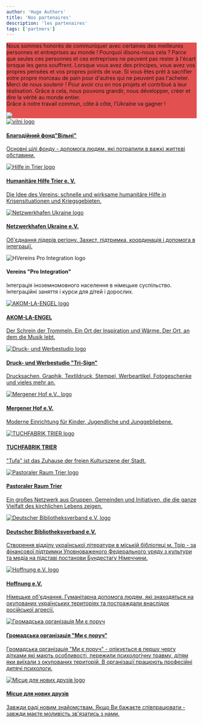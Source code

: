 ```yaml
---
author: 'Hugo Authors'
title: 'Nos partenaires'
description: 'les partenaires'
tags: ['partners']
---
```


<div class='m-0 bg-fixed bg-cover'>
    <div style='background-color: rgba(220, 38, 38, 0.8)' class='py-8 my-12'>
        <div class='grid lg:grid-cols-2 3xl:gap-8 lg:gap-6 gap-4 mx-auto container px-7'>
        <div class='text-left flex flex-col justify-center'>
        <p class='text-white py-4 text-lg text-justify'>Nous sommes honorés de communiquer avec certaines des meilleures personnes et entreprises au monde !
Pourquoi disons-nous cela ? Parce que seules ces personnes et ces entreprises ne peuvent pas rester à l'écart lorsque les gens souffrent. Lorsque vous avez des principes, vous avez vos propres pensées et vos propres points de vue. Si vous êtes prêt à sacrifier votre propre morceau de pain pour d'autres qui ne peuvent pas l'acheter. <br>
Merci de nous soutenir ! Pour avoir cru en nos projets et contribué à leur réalisation. Grâce à cela, nous pouvons grandir, nous développer, créer et dire la vérité au monde entier.<br>
Grâce à notre travail commun, côte à côte, l'Ukraine va gagner ! </p>
    </div>
    <div class='flex flex-col justify-center relative p-0'>
        <img src='/partnersImg/partners_ukr-flag.webp' class='pb-2 md:w-full lg:w-full 3xl:w-full m-auto md:m-0 lg:m-0 3xl:m-0'>	
    </div>
    </div>
    </div>
</div>
<div class='grid gap-6 md:grid-cols-2 grid-cols-1 md:gap-8 lg:gap-12 3xl:grid-cols-3 m-4'>
<!-- vilni -->
<a href="https://vilni.top/" target="_blank"><div class='relative dark:bg-white dark:text-black grid gap-0 grid-flow-row justify-items-center lg:grid-cols-2 grid-cols-1 md:max-xl-flex h-full border-2 border-red-400 hover:border-red-600 hover:shadow-2xl hover:text-blue-900 dark:hover:border-blue-600 p-8 m-2 rounded shadow-lg shadow-black dark:border-white'>
<div class='flex flex-col justify-around'>

<img src="/partnersImg/partners_vilni.webp" class="min-w-full h-4/5 md:w-1/2 my-0" alt="vilni logo" >
</div>
<div class='flex flex-col flex-wrap justify-around mx-6 my-0 md:justify-center md:-mt-12 lg:mt-0'>
<h4 class='text-xl text-red-500 font-semibold p-2 text-center md:mt-0'>Благодійний фонд"Вільні"</h4>
            <p class='px-0 pb-2 mt-0 md:mt-0'>
Основні цілі фонду - допомога людям, які потрапили в важкі життєві обставини.</p>
</div>
</div></a>
<!-- hilfe-trier -->
<a href="https://hilfe-trier.de/" target="_blank"><div class='relative dark:bg-white dark:text-black grid gap-0 grid-flow-row justify-items-center lg:grid-cols-2  grid-cols-1 md:max-xl-flex h-full border-2 border-red-400 hover:border-red-600 hover:shadow-2xl hover:text-blue-900 dark:hover:border-blue-600 p-8 m-2 rounded shadow-lg shadow-black dark:border-white'>
<div class='flex flex-col justify-around'>
<img src="/partnersImg/partners_hilfe.webp" class="w-10/12 mx-auto my-2 " alt="Hilfe in Trier logo">
</div>
<div class='flex flex-col flex-wrap justify-around m-2 md:justify-center md:w-full'>
<h4 class='text-xl text-red-500 font-semibold p-2 text-center md:my-0'>Humanitäre Hilfe Trier e. V. </h4>
            <p class='px-2 pb-2 mt-0 md:mt-0'>
Die Idee des Vereins: schnelle und wirksame humanitäre Hilfe in Krisensituationen und Kriegsgebieten.</p>
</div>
</div></a>
<!-- Netzwerkhafen Ukraine -->
<a href="https://www.netzwerkhafen.com/" target="_blank"><div class='relative dark:bg-white dark:text-black grid gap-0 grid-flow-row justify-items-center lg:grid-cols-2  grid-cols-1 md:max-xl-flex h-full py-12 border-2 border-red-400 hover:border-red-600 hover:shadow-2xl hover:text-blue-900 dark:hover:border-blue-600 p-8 m-2 rounded shadow-lg shadow-black dark:border-white'>
<div class='flex flex-col justify-around'>
<img src="/partnersImg/partners_netzwerk.webp" class="w-4/5 mx-auto my-2" alt="Netzwerkhafen Ukraine logo">

</div>
<div class='flex flex-col flex-wrap justify-around m-2 md:justify-center'>
<h4 class='text-xl text-red-500 font-semibold p-2 text-center md:my-0'>Netzwerkhafen Ukraine e.V. </h4>
            <p class='px-2 pb-2 mt-0 md:mt-0'>
Об'єднання лідерів регіону. Захист, підтримка, координація і допомога в інтеграції.</p>
</div>
</div></a>
<!-- Vereins "Pro Integration" -->
<div class='relative dark:bg-white dark:text-black grid gap-2 grid-flow-row justify-items-center lg:grid-cols-2 md:grid-cols-1  grid-cols-1 md:max-xl-flex h-full py-12 border-2 p-8 border-red-400 m-2 rounded shadow-lg  shadow-black dark:border-white dark:shadow-white'>
<div class='flex flex-col justify-around'>
<img src="/partnersImg/partners_pro-integr.webp" class="w-full mx-auto my-8" alt="HVereins Pro Integration logo">
</div>
<div class='flex flex-col flex-wrap justify-around m-2 md:justify-center'>
<h4 class='text-xl text-red-500 font-semibold p-2 text-center md:my-0'>Vereins "Pro Integration" </h4>
            <p class='px-2 pb-2 mt-0 md:mt-0'>
Інтеграція іноземномовного населення в німецьке суспільство. Інтеграційні заняття і курси для дітей і дорослих.</p>
</div>
</div>
<!-- AKOM-LA-ENGEL -->
<a href="http://www.akomlaengel.de/" target="_blank"><div class='relative dark:bg-white dark:text-black grid gap-0 grid-flow-row justify-items-center lg:grid-cols-2  grid-cols-1 md:max-xl-flex h-full py-12 border-2 border-red-400 hover:border-red-600 hover:shadow-2xl hover:text-blue-900 dark:hover:border-blue-600 p-8 m-2 rounded shadow-lg shadow-black dark:border-white'>
 <div class='flex flex-col justify-around'>

<img src="/partnersImg/partners_acom.webp" class="w-10/12 h-10/12 mx-auto my-2 " alt="AKOM-LA-ENGEL logo">

</div>
<div class='flex flex-col flex-wrap justify-around m-2 md:justify-center'>
<h4 class='text-xl text-red-500 font-semibold p-2 text-center md:my-0'>AKOM-LA-ENGEL </h4>
            <p class='px-2 pb-2 mt-0 md:mt-0'>
Der Schrein der Trommeln. 
Ein Ort der Inspiration und Wärme.
Der Ort, an dem die Musik lebt. </p>
</div>
</div></a>
<!-- Druck- und Werbestudio-->
<a href="http://tri-sign.de/" target="_blank"> <div class='relative dark:bg-white dark:text-black grid gap-0 grid-flow-row justify-items-center lg:grid-cols-2  grid-cols-1 md:max-xl-flex h-full py-12 border-2 border-red-400 hover:border-red-600 hover:shadow-2xl hover:text-blue-900 dark:hover:border-blue-600 p-8 m-2 rounded shadow-lg shadow-black dark:border-white'>
<div class='flex flex-col justify-around'>
<img src="/partnersImg/partners_trisign.webp" class="w-10/12 h-10/12 mx-auto " alt="Druck- und Werbestudio logo">
</div>
<div class='flex flex-col flex-wrap justify-around m-2 md:justify-center'>
<h4 class='text-xl text-red-500 font-semibold p-2 text-center md:my-0'>Druck- und Werbestudio "Tri-Sign" </h4>
            <p class='px-2 pb-2 mt-0 md:mt-0'>
Drucksachen, Graphik, Textildruck, Stempel, Werbeartikel, Fotogeschenke und vieles mehr an.</p>
</div>
</div></a>
<!-- Mergener Hof e.V. -->
<a href="http://mjctrier.de/" target="_blank"> <div class='relative dark:bg-white dark:text-black grid gap-0 grid-flow-row justify-items-center lg:grid-cols-2  grid-cols-1 py-20 md:max-xl-flex h-full border-2 border-red-400 hover:border-red-600 hover:shadow-2xl hover:text-blue-900 dark:hover:border-blue-600 p-8 m-2 rounded shadow-lg shadow-black dark:border-white'>
<div class='flex flex-col justify-around'>
<img src="/partnersImg/partners_mjc.webp" class="w-10/12 h-10/12 mx-auto " alt="Mergener Hof e.V.. logo">

</div>
<div class='flex flex-col flex-wrap justify-around m-2 md:justify-center'>
<h4 class='text-xl text-red-500 font-semibold p-2 text-center md:my-0'>Mergener Hof e.V. </h4>
            <p class='px-2 pb-2 mt-0 md:mt-0'>
Moderne Einrichtung für Kinder, Jugendliche und Junggebliebene.</p>
</div>
</div></a>
<!-- TUCHFABRIK TRIER -->
<a href="https://tufa-trier.de/" target="_blank"> <div class='relative dark:bg-white dark:text-black grid gap-0 grid-flow-row justify-items-center lg:grid-cols-2  grid-cols-1 md:max-xl-flex h-full py-20 border-2 border-red-400 hover:border-red-600 hover:shadow-2xl hover:text-blue-900 dark:hover:border-blue-600 p-8 m-2 rounded shadow-lg shadow-black dark:border-white'>
<div class='flex flex-col justify-around'>
<img src="/partnersImg/partners_tufa.webp" class="w-32 mx-auto my-2 " alt="TUCHFABRIK TRIER logo">
</div>
<div class='flex flex-col flex-wrap justify-around m-2 md:justify-center'>
<h4 class='text-xl text-red-500 font-semibold p-2 text-center md:my-0'>TUCHFABRIK TRIER</h4>
            <p class='px-2 pb-2 mt-0 md:mt-0'>
"Tufa" ist das Zuhause der freien Kulturszene der Stadt.</p>
</div>
</div></a>
<!-- Pastoraler Raum Trier -->
<a href="https://www.pr-trier.de/" target="_blank"> <div class='relative dark:bg-white dark:text-black grid gap-0 grid-flow-row justify-items-center lg:grid-cols-2  grid-cols-1 md:max-xl-flex h-full border-2 py-12 md:py-0 border-red-400 hover:border-red-600 hover:shadow-2xl hover:text-blue-900 dark:hover:border-blue-600 p-8 m-2 rounded shadow-lg shadow-black dark:border-white'>
<div class='flex flex-col justify-around'>
<img src="/partnersImg/partners_pastoralen.webp" class="w-52 h-52 mx-auto" alt="Pastoraler Raum Trier logo">
	
</div>
<div class='flex flex-col flex-wrap justify-between my-0 md:my-2 md:justify-center'>
<h4 class='text-xl text-red-500 font-semibold p-2 text-center my-0'>Pastoraler Raum Trier</h4>
            <p class='px-2 pb-2 mt-0 md:mt-0'>
Ein großes Netzwerk aus Gruppen, Gemeinden und Initiativen, die die ganze Vielfalt des kirchlichen Lebens zeigen. </p>
</div>
</div></a>
<!-- Deutscher Bibliotheksverband e.V. -->
<a href="https://www.bibliotheksverband.de/" target="_blank"> <div class='relative dark:bg-white dark:text-black grid gap-0 grid-flow-row justify-items-center lg:grid-cols-2  grid-cols-1 md:max-xl-flex h-full border-2 border-red-400 hover:border-red-600 hover:shadow-2xl hover:text-blue-900 dark:hover:border-blue-600 p-8 m-2 rounded shadow-lg shadow-black dark:border-white'>
<div class='flex flex-col justify-around'>
<img src="/partnersImg/partners_dbv.webp" class="w-52 mx-auto my-2 " alt="Deutscher Bibliotheksverband e.V. logo">

</div>
<div class='flex flex-col flex-wrap justify-between mx-0 md:justify-center'>
<h4 class='text-xl text-red-500 font-semibold p-2 text-center mt-0'>Deutscher Bibliotheksverband e.V.</h4>
            <p class='px-2 pb-2 mt-0 md:mt-0'>
Створення відділу української літератури в міській бібліотеці м. Трір - за фінансової підтримки 
Уповноваженого Федерального уряду з культури та медіа на підставі постанови Бундестагу Німеччини.</p>
</div>
</div></a>
<!-- Hoffnung e.V. -->
<a href="https://www.facebook.com/mwanzek1" target="_blank"> <div class='relative dark:bg-white dark:text-black grid gap-0 grid-flow-row justify-items-center lg:grid-cols-2  grid-cols-1 md:max-xl-flex h-full border-2 border-red-400 hover:border-red-600 hover:shadow-2xl hover:text-blue-900 dark:hover:border-blue-600 p-8 m-2 rounded shadow-lg shadow-black dark:border-white'>
<div class='flex flex-col justify-around'>
<img src="/partnersImg/partners_hoffnung.webp" class="w-52 mx-auto my-2 " alt="Hoffnung e.V. logo">
</div>
<div class='flex flex-col flex-wrap justify-around m-2 md:justify-center'>
<h4 class='text-xl text-red-500 font-semibold p-2 text-center md:my-0'>Hoffnung e.V. </h4>
            <p class='px-2 pb-2 mt-0 md:mt-0'>
Німецьке об'єднання.
Гуманітарна допомога людям, які знаходяться на окупованих українських територіях та постраждали внаслідок російської агресії.</p>
</div>
</div></a>
<!-- Громадська організація Ми є поруч -->
<a href="https://www.facebook.com/profile.php?id=100067834763509" target="_blank"> <div class='relative dark:bg-white dark:text-black grid gap-0 grid-flow-row justify-items-center lg:grid-cols-2  grid-cols-1 md:max-xl-flex h-full border-2 border-red-400 hover:border-red-600 hover:shadow-2xl hover:text-blue-900 dark:hover:border-blue-600 p-8 m-2 rounded shadow-lg shadow-black dark:border-white'>
<div class='flex flex-col justify-around'>

<img src="/partnersImg/partners_mi-e.webp" class="w-52 mx-auto my-2 " alt="Громадська організація Ми є поруч">

</div>
<div class='flex flex-col flex-wrap justify-between mx-0 md:justify-center'>
<h4 class='text-xl text-red-500 font-semibold p-2 text-center my-0'>Громадська організація "Ми є поруч" </h4>
            <p class='px-0 pb-2 mt-0 md:mt-0'>
Громадська організація "Ми є поруч" - опікується в першу чергу дітками які мають особливості, пережили психологічну травму, дітям яки виїхали з окупованих територій. 
В організації працюють професійні дитячі психологи. </p>
</div>
</div></a>
<!-- Місце для нових друзів -->
<a href="#" target="_blank"> <div class='relative dark:bg-white dark:text-black grid gap-0 grid-flow-row justify-items-center lg:grid-cols-2  grid-cols-1 md:max-xl-flex h-full border-2 border-red-400 hover:border-red-600 hover:shadow-2xl hover:text-blue-900 dark:hover:border-blue-600 p-8 m-2 rounded shadow-lg shadow-black dark:border-white'>
<div class='flex flex-col justify-around'>
<img src="/partnersImg/partners_new-friends.webp" class="w-10/12 mx-auto my-2 " alt="Місце для нових друзів logo">
</div>
<div class='flex flex-col flex-wrap justify-around m-2 md:justify-center'>
<h4 class='text-xl text-red-500 font-semibold p-2 text-center md:my-0'>Місце для нових друзів </h4>
            <p class='px-2 pb-2 mt-0 md:mt-0'>
Завжди раді новим знайомствам. Якщо Ви бажаєте співпрацювати - завжди маєте моливість зв'язатись з нами. </p>
</div>
</div></a>
</div>
